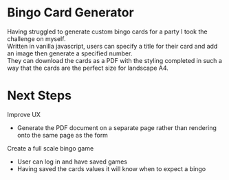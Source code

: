 # Bingo Card Generator

Having struggled to generate custom bingo cards for a party I took the challenge on myself.  
Written in vanilla javascript, users can specify a title for their card and add an image then generate a specified number.  
They can download the cards as a PDF with the styling completed in such a way that the cards are the perfect size for landscape A4.  


# Next Steps

Improve UX  
- Generate the PDF document on a separate page rather than rendering onto the same page as the form  

Create a full scale bingo game  
- User can log in and have saved games
- Having saved the cards values it will know when to expect a bingo
